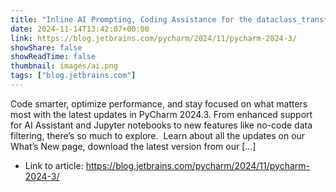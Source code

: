 ```yaml
---
title: "Inline AI Prompting, Coding Assistance for the dataclass_transform Decorator (PEP 681), and More in PyCharm 2024.3!"
date: 2024-11-14T13:42:07+00:00
link: https://blog.jetbrains.com/pycharm/2024/11/pycharm-2024-3/
showShare: false
showReadTime: false
thumbnail: images/ai.png
tags: ["blog.jetbrains.com"]
---
```

Code smarter, optimize performance, and stay focused on what matters most with the latest updates in PyCharm 2024.3. From enhanced support for AI Assistant and Jupyter notebooks to new features like no-code data filtering, there’s so much to explore.  Learn about all the updates on our What’s New page, download the latest version from our […]

- Link to article: https://blog.jetbrains.com/pycharm/2024/11/pycharm-2024-3/